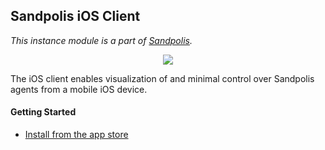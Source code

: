 ## Sandpolis iOS Client

_This instance module is a part of
[Sandpolis](https://github.com/sandpolis/sandpolis)._

<p align="center">
	<img src="https://s3.us-east-2.amazonaws.com/github.sandpolis.com/client/lockstone/triptych.png" />
</p>

The iOS client enables visualization of and minimal control over Sandpolis
agents from a mobile iOS device.

#### Getting Started

- [Install from the app store](https://apps.apple.com/ua/app/sandpolis/id1478068506)
